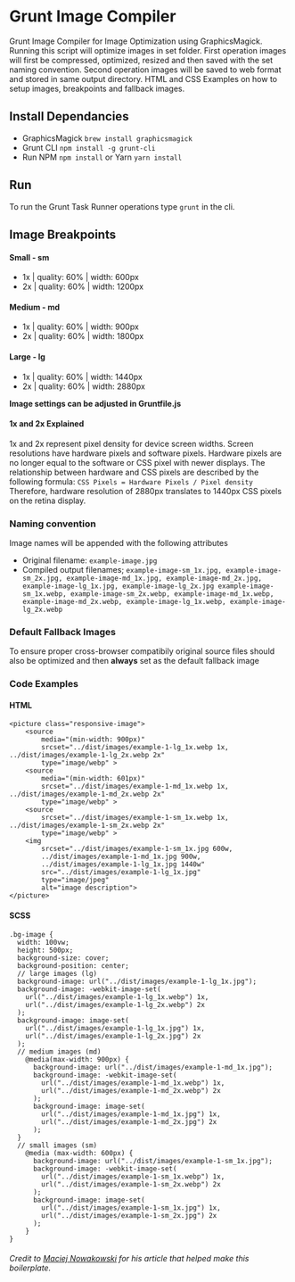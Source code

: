 # Grunt Image Compiler
Grunt Image Compiler for Image Optimization using GraphicsMagick.
Running this script will optimize images in set folder.
First operation images will first be compressed, optimized, resized and then saved with the set naming convention.
Second operation images will be saved to web format and stored in same output directory.
HTML and CSS Examples on how to setup <picture> images, breakpoints and fallback images.

## Install Dependancies
- GraphicsMagick `brew install graphicsmagick`
- Grunt CLI `npm install -g grunt-cli`
- Run NPM `npm install` or Yarn `yarn install`

## Run
To run the Grunt Task Runner operations type `grunt` in the cli.

## Image Breakpoints
#### Small - sm
- 1x | quality: 60% | width: 600px
- 2x | quality: 60% | width: 1200px

#### Medium - md
- 1x | quality: 60% | width: 900px
- 2x | quality: 60% | width: 1800px

#### Large - lg
- 1x | quality: 60% | width: 1440px
- 2x | quality: 60% | width: 2880px

**Image settings can be adjusted in Gruntfile.js**

#### 1x and 2x Explained
1x and 2x represent pixel density for device screen widths.
Screen resolutions have hardware pixels and software pixels.
Hardware pixels are no longer equal to the software or CSS pixel with newer displays.
The relationship between hardware and CSS pixels are described by the following formula:
`CSS Pixels = Hardware Pixels / Pixel density`
Therefore, hardware resolution of 2880px translates to 1440px CSS pixels on the retina display.

### Naming convention
Image names will be appended with the following attributes
- Original filename: `example-image.jpg`
- Compiled output filenames;
`example-image-sm_1x.jpg,
example-image-sm_2x.jpg,
example-image-md_1x.jpg,
example-image-md_2x.jpg,
example-image-lg_1x.jpg,
example-image-lg_2x.jpg
example-image-sm_1x.webp,
example-image-sm_2x.webp,
example-image-md_1x.webp,
example-image-md_2x.webp,
example-image-lg_1x.webp,
example-image-lg_2x.webp`

### Default Fallback Images
To ensure proper cross-browser compatibily original source files should also be optimized and then **always** set as the default fallback image

### Code Examples
#### HTML
```
<picture class="responsive-image">
    <source
        media="(min-width: 900px)"
        srcset="../dist/images/example-1-lg_1x.webp 1x, ../dist/images/example-1-lg_2x.webp 2x"
        type="image/webp" >
    <source
        media="(min-width: 601px)"
        srcset="../dist/images/example-1-md_1x.webp 1x, ../dist/images/example-1-md_2x.webp 2x"
        type="image/webp" >
    <source
        srcset="../dist/images/example-1-sm_1x.webp 1x, ../dist/images/example-1-sm_2x.webp 2x"
        type="image/webp" >
    <img 
        srcset="../dist/images/example-1-sm_1x.jpg 600w,
        ../dist/images/example-1-md_1x.jpg 900w,
        ../dist/images/example-1-lg_1x.jpg 1440w" 
        src="../dist/images/example-1-lg_1x.jpg"
        type="image/jpeg"
        alt="image description">
</picture>
```

#### SCSS
```
.bg-image {
  width: 100vw;
  height: 500px;
  background-size: cover;
  background-position: center;
  // large images (lg)
  background-image: url("../dist/images/example-1-lg_1x.jpg"); 
  background-image: -webkit-image-set(
    url("../dist/images/example-1-lg_1x.webp") 1x,
    url("../dist/images/example-1-lg_2x.webp") 2x
  );
  background-image: image-set(
    url("../dist/images/example-1-lg_1x.jpg") 1x,
    url("../dist/images/example-1-lg_2x.jpg") 2x
  );
  // medium images (md)
    @media(max-width: 900px) {
      background-image: url("../dist/images/example-1-md_1x.jpg");
      background-image: -webkit-image-set(
        url("../dist/images/example-1-md_1x.webp") 1x,
        url("../dist/images/example-1-md_2x.webp") 2x
      );
      background-image: image-set(
        url("../dist/images/example-1-md_1x.jpg") 1x,
        url("../dist/images/example-1-md_2x.jpg") 2x
      );
  }
  // small images (sm)
    @media (max-width: 600px) {
      background-image: url("../dist/images/example-1-sm_1x.jpg");
      background-image: -webkit-image-set(
        url("../dist/images/example-1-sm_1x.webp") 1x,
        url("../dist/images/example-1-sm_2x.webp") 2x
      );
      background-image: image-set(
        url("../dist/images/example-1-sm_1x.jpg") 1x,
        url("../dist/images/example-1-sm_2x.jpg") 2x
      );
    }
}
```
###### Credit to [Maciej Nowakowski](https://medium.freecodecamp.org/a-guide-to-responsive-images-with-ready-to-use-templates-c400bd65c433) for his article that helped make this boilerplate.